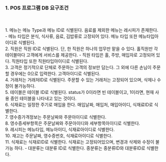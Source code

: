 ### 1. POS 프로그램 DB 요구조건
<br>
<br>
1. 메뉴는 메뉴 Type과 메뉴 ID로 식별된다. 음료를 제외한 메뉴는 레시피가 존재한다.
  - 메뉴 타입은 분식, 식사류, 음료, 김밥류로 고정되어 있다. 메뉴 타입 또한 메뉴타입아이디로 식별된다.

<br>
2. 직원은 직원 ID로 식별된다. 단, 한 직원은 하나의 업무만 맡을 수 있다. 홀직원만 각 테이블마다 고객에게 서비스를 제공한다.
  - 직원 타입은 홀, 주방, 매입자로 고정되어 있다. 직원타입 또한 직원타입아이디로 식별된다.

<br>
3.  고객은 정기적으로 단체로 주문하는 고객의 정보만 담는다. 그 외에 다른 손님이 주문할 경우에는 0으로 입력한다. 고객아이디로 식별된다.  
<br>
4. 거래처는 거래처ID로 식별된다. 주문할 수 있는 거래처는 고정되어 있으며, 삭제나 수정이 불가능하다. 
<br>
5. 테이블은 테이블 ID로 식별된다. status가 0이라면 빈 테이블이고, 1이라면, 현재 사용 중인 테이블을 나타내고 있는 것이다. 
<br>
6. 식재료는 일정한 주기로 매입을 한다. 매입날짜, 매입처, 매입아이디, 식재료ID로 식별한다. 
<br>
7. 영수증가격정보는 주문날짜와 주문아이디로 식별한다.
<br>
8. 영수증세부항목은 주문날짜와 주문아이디와 세부항목아이디로 식별한다.
<br>
9. 레시피는 메뉴타입, 메뉴아이디, 식재료아이디로 식별한다.
<br>
10. 재고는 주문날짜, 영수증번호, 식재료아이디로 식별한다.
<br>
11. 식재료는 식재로ID로 식별한다. 식재료는 고정되어있으며, 변경과 삭제와 수정이 불가능 하다. 
  - 대분류는 대분류 ID로 식별한다. 중분류는 중분류ID와 대분류ID로 식별한다. 
<br>
<br>
<br>
<br>
